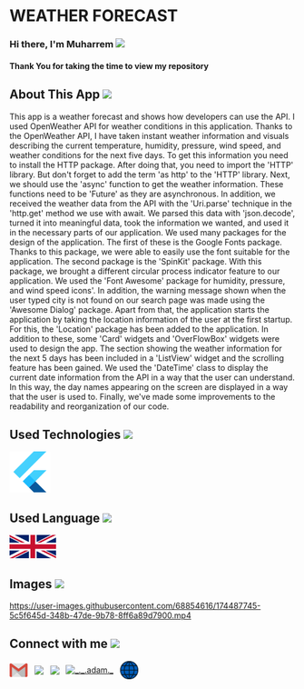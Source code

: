 # WEATHER FORECAST
### Hi there, I'm Muharrem <img src = "https://raw.githubusercontent.com/MartinHeinz/MartinHeinz/master/wave.gif" width = "42"> 
#### Thank You for taking the time to view my repository 

## <h2> About This App <img src = "https://c.tenor.com/JsoERRQcZqYAAAAi/thumbs-up-joypixels.gif" width = "42"></h2>
This app is a weather forecast and shows how developers can use the API. I used OpenWeather API for weather conditions in this application. Thanks to the OpenWeather API, I have taken instant weather information and visuals describing the current temperature, humidity, pressure, wind speed, and weather conditions for the next five days. To get this information you need to install the HTTP package. After doing that, you need to import the 'HTTP' library. But don't forget to add the term 'as http' to the 'HTTP' library. Next, we should use the 'async' function to get the weather information. These functions need to be 'Future' as they are asynchronous. In addition, we received the weather data from the API with the 'Uri.parse' technique in the 'http.get' method we use with await. We parsed this data with 'json.decode', turned it into meaningful data, took the information we wanted, and used it in the necessary parts of our application. We used many packages for the design of the application. The first of these is the Google Fonts package. Thanks to this package, we were able to easily use the font suitable for the application. The second package is the 'SpinKit' package. With this package, we brought a different circular process indicator feature to our application. We used the 'Font Awesome' package for humidity, pressure, and wind speed icons'. In addition, the warning message shown when the user typed city is not found on our search page was made using the 'Awesome Dialog' package. Apart from that, the application starts the application by taking the location information of the user at the first startup. For this, the 'Location' package has been added to the application. In addition to these, some 'Card' widgets and 'OverFlowBox' widgets were used to design the app. The section showing the weather information for the next 5 days has been included in a 'ListView' widget and the scrolling feature has been gained. We used the 'DateTime' class to display the current date information from the API in a way that the user can understand. In this way, the day names appearing on the screen are displayed in a way that the user is used to. Finally, we've made some improvements to the readability and reorganization of our code.

 
<h2> Used Technologies <img src = "https://media2.giphy.com/media/QssGEmpkyEOhBCb7e1/giphy.gif?cid=ecf05e47a0n3gi1bfqntqmob8g9aid1oyj2wr3ds3mg700bl&rid=giphy.gif" width = "42"> </h2>
<div class="row">
      <div class="column">
<img width ='72px' src 
     ='https://raw.githubusercontent.com/MuharremKoroglu/MuharremKoroglu/main/flutterio-icon.svg'>
  </div>
</div>

<h2> Used Language <img src = "https://media.giphy.com/media/Zd6jPg8hcp4Q3vrvjo/giphy.gif" width = "42"> </h2>
<div class="row">
      <div class="column">
<img width ='82px' src 
     ='https://raw.githubusercontent.com/MuharremKoroglu/Bitcoin/main/Flag_of_the_United_Kingdom.svg'>
  </div>
</div>

<h2> Images <img src = "https://media2.giphy.com/media/psneItdLMpWy36ejfA/source.gif" width = "62"> </h2>
  <div class="row">




https://user-images.githubusercontent.com/68854616/174487745-5c5f645d-348b-47de-9b78-8ff6a89d7900.mp4




  </div>
<h2> Connect with me <img src='https://raw.githubusercontent.com/ShahriarShafin/ShahriarShafin/main/Assets/handshake.gif' width="100"> </h2>
<a href = 'mailto:muharremkoroglu245@gmail.com'> <img align="center" width = '32px' align= 'center' src="https://raw.githubusercontent.com/MuharremKoroglu/MuharremKoroglu/main/gmail-logo-2561.svg"/></a> &nbsp;
<a href = 'https://www.linkedin.com/in/muharremkoroglu/'> <img align="center" width = '32px' align= 'center' src="https://raw.githubusercontent.com/rahulbanerjee26/githubAboutMeGenerator/main/icons/linked-in-alt.svg"/></a> &nbsp;
<a href = 'https://muharremkoroglu.medium.com/'> <img align="center" width = '32px' align= 'center' src="https://raw.githubusercontent.com/rahulbanerjee26/githubAboutMeGenerator/main/icons/medium.svg"/></a> &nbsp;
<a href="https://www.instagram.com/m.koroglu99/" target="blank"><img align="center" src="https://raw.githubusercontent.com/rahuldkjain/github-profile-readme-generator/master/src/images/icons/Social/instagram.svg" alt="_._.adam._"  width="32px" align= 'center' /></a> &nbsp;
<a href = 'https://synta-x.com/'> <img align="center" width = '32px' align= 'center' src="https://raw.githubusercontent.com/MuharremKoroglu/MuharremKoroglu/main/internet-svgrepo-com%20(2).svg"/></a> &nbsp;




